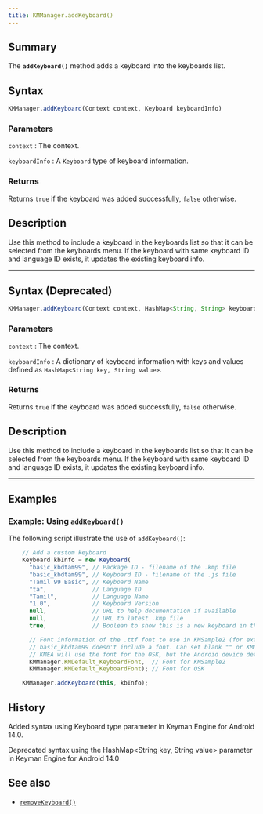 ```yaml
---
title: KMManager.addKeyboard()
---
```


## Summary

The **`addKeyboard()`** method adds a keyboard into the keyboards list.

## Syntax

``` javascript
KMManager.addKeyboard(Context context, Keyboard keyboardInfo)
```

### Parameters

`context`
:   The context.

`keyboardInfo`
:   A `Keyboard` type of keyboard information.

### Returns

Returns `true` if the keyboard was added successfully, `false`
otherwise.

## Description

Use this method to include a keyboard in the keyboards list so that it
can be selected from the keyboards menu. If the keyboard with same
keyboard ID and language ID exists, it updates the existing keyboard
info.

  

------------------------------------------------------------------------

## Syntax (Deprecated)

``` javascript
KMManager.addKeyboard(Context context, HashMap<String, String> keyboardInfo)
```

### Parameters

`context`
:   The context.

`keyboardInfo`
:   A dictionary of keyboard information with keys and values defined as
    `HashMap<String key, String value>`.

### Returns

Returns `true` if the keyboard was added successfully, `false`
otherwise.

## Description

Use this method to include a keyboard in the keyboards list so that it
can be selected from the keyboards menu. If the keyboard with same
keyboard ID and language ID exists, it updates the existing keyboard
info.

  

------------------------------------------------------------------------

## Examples

### Example: Using `addKeyboard()`

The following script illustrate the use of `addKeyboard()`:

``` javascript
    // Add a custom keyboard
    Keyboard kbInfo = new Keyboard(
      "basic_kbdtam99", // Package ID - filename of the .kmp file
      "basic_kbdtam99", // Keyboard ID - filename of the .js file
      "Tamil 99 Basic", // Keyboard Name
      "ta",             // Language ID
      "Tamil",          // Language Name
      "1.0",            // Keyboard Version
      null,             // URL to help documentation if available
      null,             // URL to latest .kmp file
      true,             // Boolean to show this is a new keyboard in the keyboard picker

      // Font information of the .ttf font to use in KMSample2 (for example "aava1.ttf").
      // basic_kbdtam99 doesn't include a font. Can set blank "" or KMManager.KMDefault_KeyboardFont
      // KMEA will use the font for the OSK, but the Android device determines the system font used for keyboard output
      KMManager.KMDefault_KeyboardFont,  // Font for KMSample2
      KMManager.KMDefault_KeyboardFont); // Font for OSK

    KMManager.addKeyboard(this, kbInfo);
```

## History

Added syntax using Keyboard type parameter in Keyman Engine for Android
14.0.

Deprecated syntax using the HashMap&lt;String key, String value&gt;
parameter in Keyman Engine for Android 14.0

## See also

-   [`removeKeyboard()`](removeKeyboard)
